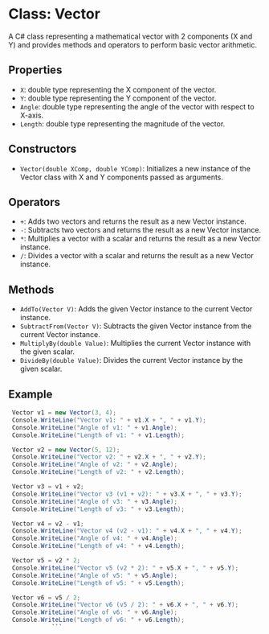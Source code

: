 # Class: Vector

A C# class representing a mathematical vector with 2 components (X and Y) and provides methods and operators to perform basic vector arithmetic.

## Properties
- `X`: double type representing the X component of the vector.
- `Y`: double type representing the Y component of the vector.
- `Angle`: double type representing the angle of the vector with respect to X-axis.
- `Length`: double type representing the magnitude of the vector.

## Constructors
- `Vector(double XComp, double YComp)`: Initializes a new instance of the Vector class with X and Y components passed as arguments.

## Operators
- `+`: Adds two vectors and returns the result as a new Vector instance.
- `-`: Subtracts two vectors and returns the result as a new Vector instance.
- `*`: Multiplies a vector with a scalar and returns the result as a new Vector instance.
- `/`: Divides a vector with a scalar and returns the result as a new Vector instance.

## Methods
- `AddTo(Vector V)`: Adds the given Vector instance to the current Vector instance.
- `SubtractFrom(Vector V)`: Subtracts the given Vector instance from the current Vector instance.
- `MultiplyBy(double Value)`: Multiplies the current Vector instance with the given scalar.
- `DivideBy(double Value)`: Divides the current Vector instance by the given scalar.

## Example

```csharp
 Vector v1 = new Vector(3, 4);
 Console.WriteLine("Vector v1: " + v1.X + ", " + v1.Y);
 Console.WriteLine("Angle of v1: " + v1.Angle);
 Console.WriteLine("Length of v1: " + v1.Length);

 Vector v2 = new Vector(5, 12);
 Console.WriteLine("Vector v2: " + v2.X + ", " + v2.Y);
 Console.WriteLine("Angle of v2: " + v2.Angle);
 Console.WriteLine("Length of v2: " + v2.Length);

 Vector v3 = v1 + v2;
 Console.WriteLine("Vector v3 (v1 + v2): " + v3.X + ", " + v3.Y);
 Console.WriteLine("Angle of v3: " + v3.Angle);
 Console.WriteLine("Length of v3: " + v3.Length);

 Vector v4 = v2 - v1;
 Console.WriteLine("Vector v4 (v2 - v1): " + v4.X + ", " + v4.Y);
 Console.WriteLine("Angle of v4: " + v4.Angle);
 Console.WriteLine("Length of v4: " + v4.Length);

 Vector v5 = v2 * 2;
 Console.WriteLine("Vector v5 (v2 * 2): " + v5.X + ", " + v5.Y);
 Console.WriteLine("Angle of v5: " + v5.Angle);
 Console.WriteLine("Length of v5: " + v5.Length);

 Vector v6 = v5 / 2;
 Console.WriteLine("Vector v6 (v5 / 2): " + v6.X + ", " + v6.Y);
 Console.WriteLine("Angle of v6: " + v6.Angle);
 Console.WriteLine("Length of v6: " + v6.Length);
            ```
